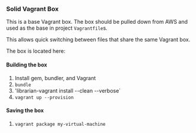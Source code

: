 ### Solid Vagrant Box

This is a base Vagrant box. The box should be pulled down from AWS and used as the base in project `Vagrantfile`s.

This allows quick switching between files that share the same Vagrant box.

The box is located here:

#### Building the box

1. Install gem, bundler, and Vagrant
2. `bundle`
3. 'librarian-vagrant install --clean --verbose`
3. `vagrant up --provision`

#### Saving the box

1. `vagrant package my-virtual-machine`
